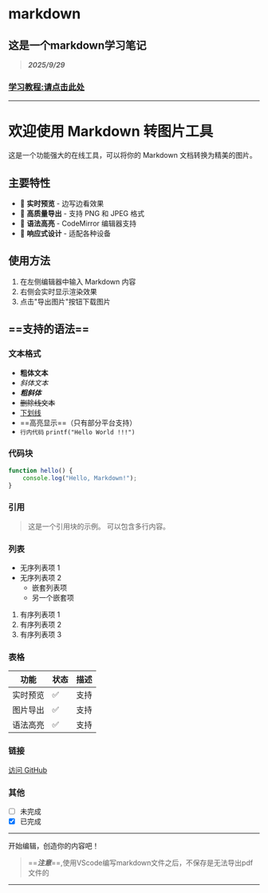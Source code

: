 # markdown
## 这是一个markdown学习笔记
> ***2025/9/29***
### [学习教程:请点击此处](https://www.runoob.com/markdown)
---
# 欢迎使用 Markdown 转图片工具

这是一个功能强大的在线工具，可以将你的 Markdown 文档转换为精美的图片。

## 主要特性

- 🎨 **实时预览** - 边写边看效果
- 📸 **高质量导出** - 支持 PNG 和 JPEG 格式
- 🎯 **语法高亮** - CodeMirror 编辑器支持
- 📱 **响应式设计** - 适配各种设备

## 使用方法

1. 在左侧编辑器中输入 Markdown 内容
2. 右侧会实时显示渲染效果
3. 点击"导出图片"按钮下载图片

## ==支持的语法==

### 文本格式
- **粗体文本**
- *斜体文本*
- ***粗斜体***
- ~~删除线文本~~
- <u>下划线</u>
- ==高亮显示==（只有部分平台支持）
- `行内代码` `printf("Hello World !!!")`

### 代码块
```javascript
function hello() {
    console.log("Hello, Markdown!");
}
```

### 引用
> 这是一个引用块的示例。
> 可以包含多行内容。

### 列表
- 无序列表项 1
- 无序列表项 2
  - 嵌套列表项
  - 另一个嵌套项

1. 有序列表项 1
2. 有序列表项 2
3. 有序列表项 3

### 表格
| 功能 | 状态 | 描述 |
|------|------|------|
| 实时预览 | ✅ | 支持 |
| 图片导出 | ✅ | 支持 |
| 语法高亮 | ✅ | 支持 |

### 链接
[访问 GitHub](https://github.com)

### 其他
- [ ] 未完成
- [x] 已完成
---

开始编辑，创造你的内容吧！
> ==***注意***==,使用VScode编写markdown文件之后，不保存是无法导出pdf文件的
---



